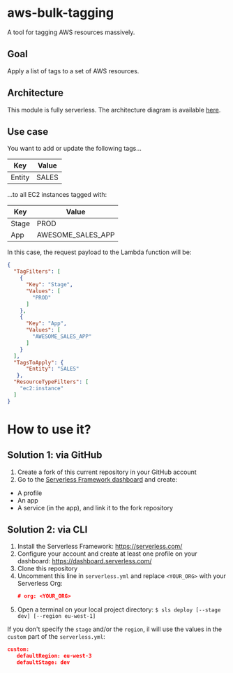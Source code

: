 # aws-bulk-tagging
 A tool for tagging AWS resources massively.

## Goal
Apply a list of tags to a set of AWS resources.

## Architecture

This module is fully serverless.
The architecture diagram is available [here](https://drive.google.com/file/d/1jkm8myPdMlQ0Kn7y97CIjkCmuJcnJhEn/view?usp=sharing).

## Use case
You want to add or update the following tags...
                    
| Key  | Value |
| ------------- | ------------- |
| Entity  | SALES  |
                    

...to all EC2 instances tagged with:
                    
| Key  | Value |
| ------------- | ------------- |
| Stage  | PROD  |
| App  | AWESOME_SALES_APP  |
                    

In this case, the request payload to the Lambda function will be:
```json
{
  "TagFilters": [
    {
      "Key": "Stage",
      "Values": [
        "PROD"
      ]
    },
    {
      "Key": "App",
      "Values": [
        "AWESOME_SALES_APP"
      ]
    }
  ],
  "TagsToApply": {
      "Entity": "SALES"
   },
  "ResourceTypeFilters": [
    "ec2:instance"
  ]
}
```

# How to use it?

## Solution 1: via GitHub
1. Create a fork of this current repository in your GitHub account
2. Go to the [Serverless Framework dashboard](https://dashboard.serverless.com/) and create:
- A profile
- An app
- A service (in the app), and link it to the fork repository

## Solution 2: via CLI
1. Install the Serverless Framework: https://serverless.com/
2. Configure your account and create at least one profile on your dashboard: https://dashboard.serverless.com/
3. Clone this repository
4. Uncomment this line in `serverless.yml` and replace `<YOUR_ORG>` with your Serverless Org:
   ```json
   # org: <YOUR_ORG>
   ```
5. Open a terminal on your local project directory:
`
$ sls deploy [--stage dev] [--region eu-west-1]
`

If you don't specify the `stage` and/or the `region`, il will use the values in the `custom` part of the `serverless.yml`:
 ```json
 custom:
    defaultRegion: eu-west-3
    defaultStage: dev
 ```

